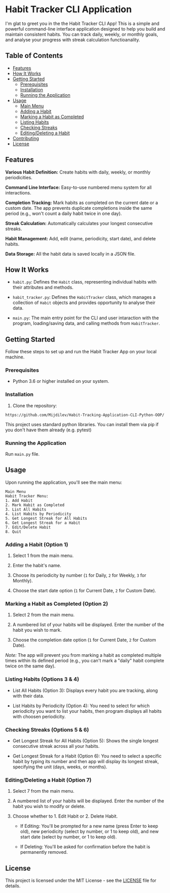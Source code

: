 # Habit Tracker CLI Application

I'm glat to greet you in the the Habit Tracker CLI App! This is a simple and powerful command-line interface application designed to help you build and maintain consistent habits. You can track daily, weekly, or monthly goals, and analyse your progress with streak calculation functioanality.

## Table of Contents

* [Features](#features)
* [How It Works](#how-it-works)
* [Getting Started](#getting-started)
  * [Prerequisites](#prerequisites)
  * [Installation](#installation)
  * [Running the Application](#running-the-application)
* [Usage](#usage)
  * [Main Menu](#main-menu)
  * [Adding a Habit](#adding-a-habit)
  * [Marking a Habit as Completed](#marking-a-habit-as-completed)
  * [Listing Habits](#listing-habits)
  * [Checking Streaks](#checking-streaks)
  * [Editing/Deleting a Habit](#editingdeleting-a-habit)
* [Contributing](#contributing)
* [License](#license)

## Features
**Various Habit Definition:** Create habits with daily, weekly, or monthly periodicities.

**Command Line Interface:** Easy-to-use numbered menu system for all interactions.

**Completion Tracking:** Mark habits as completed on the current date or a custom date. The app prevents duplicate completions inside the same period (e.g., won't count a daily habit twice in one day).

**Streak Calculation:** Automatically calculates your longest consecutive streaks.

**Habit Management:** Add, edit (name, periodicity, start date), and delete habits.

**Data Storage:** All the habit data is saved locally in a JSON file.


## How It Works
* `habit.py`: Defines the `Habit` class, representing individual habits with their attributes and methods.
    
* `habit_tracker.py`: Defines the `HabitTracker` class, which manages a collection of `Habit` objects and provides opportunity to analyse their data.
   
* `main.py`: The main entry point for the CLI and user intaraction with the program, loading/saving data, and calling methods from `HabitTracker`.


## Getting Started
Follow these steps to set up and run the Habit Tracker App on your local machine.

### Prerequisites
* Python 3.6 or higher installed on your system.

### Installation
1. Clone the repository:

```
https://github.com/Mijdilev/Habit-Tracking-Application-CLI-Python-OOP/
```


This project uses standard python libraries. You can install them via pip if you don't have them already (e.g. pytest)

### Running the Application

Run `main.py` file.

## Usage
Upon running the application, you'll see the main menu:

```
Main Menu
Habit Tracker Menu:
1. Add Habit
2. Mark Habit as Completed
3. List All Habits
4. List Habits by Periodicity
5. Get Longest Streak for All Habits
6. Get Longest Streak for a Habit
7. Edit/Delete Habit
8. Quit
```
### Adding a Habit (Option 1)
1. Select 1 from the main menu.

2. Enter the habit's name.

3. Choose its periodicity by number (`1` for Daily, `2` for Weekly, `3` for Monthly).

4. Choose the start date option (`1` for Current Date, `2` for Custom Date).

### Marking a Habit as Completed (Option 2)
1. Select 2 from the main menu.

2. A numbered list of your habits will be displayed. Enter the number of the habit you wish to mark.

3. Choose the completion date option (`1` for Current Date, `2` for Custom Date).

*Note:* The app will prevent you from marking a habit as completed multiple times within its defined period (e.g., you can't mark a "daily" habit complete twice on the same day).

### Listing Habits (Options 3 & 4)
* List All Habits (Option 3): Displays every habit you are tracking, along with their data.

* List Habits by Periodicity (Option 4): You need to select for which periodicity you want to list your habits, then program displays all habits with choosen periodicity.

### Checking Streaks (Options 5 & 6)
* Get Longest Streak for All Habits (Option 5): Shows the single longest consecutive streak across all your habits.

* Get Longest Streak for a Habit (Option 6): You need to select a specific habit by typing its number and then app will display its longest streak, specifying the unit (days, weeks, or months).

### Editing/Deleting a Habit (Option 7)
1. Select 7 from the main menu.

2. A numbered list of your habits will be displayed. Enter the number of the habit you wish to modify or delete.

3. Choose whether to 1. Edit Habit or 2. Delete Habit.

   * If Editing: You'll be prompted for a new name (press Enter to keep old), new periodicity (select by number, or 1 to keep old), and new start date (select by number, or 1 to keep old).

   * If Deleting: You'll be asked for confirmation before the habit is permanently removed.

  
## License
This project is licensed under the MIT License - see the [LICENSE](https://github.com/Mijdilev/Habit-Tracking-Application-CLI-Python-OOP/blob/main/LICENSE) file for details.